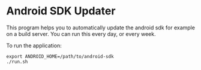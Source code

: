 Android SDK Updater
===================

This program helps you to automatically update the android sdk for example on a build server. You can run this every day, or every week.

To run the application:

```
export ANDROID_HOME=/path/to/android-sdk
./run.sh
```